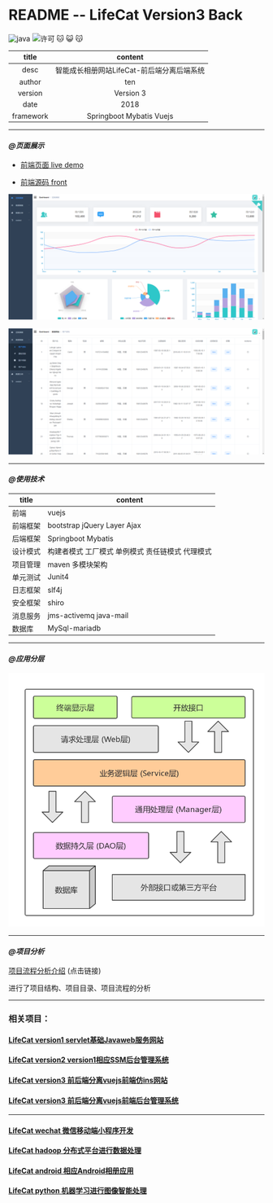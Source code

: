README -- LifeCat Version3 Back
===========================
![java](https://img.shields.io/badge/language-java-red.svg)
![许可](https://img.shields.io/dub/l/vibe-d.svg) 
:cat: :smiley_cat: :kissing_cat:

|title|content|
|:---:|:---:
|desc|智能成长相册网站LifeCat-前后端分离后端系统
|author|ten
|version|Version 3
|date|2018
|framework|Springboot Mybatis Vuejs
******************************************************************************
 #### _@页面展示_  
  
  * [前端页面 live demo](http://www.lifecat.club/admin)
  
  * [前端源码 front](http://www.lifecat.club/Vue-Admin-lifecat)
  
  ![show](Image/show1.png)
  
  ![show](Image/show2.png)
  
  
******************************************************************************
 #### _@使用技术_
  
  |title|content|
  |---|---
  |前端|vuejs
  |前端框架|bootstrap jQuery Layer Ajax
  |后端框架|Springboot Mybatis
  |设计模式|构建者模式 工厂模式 单例模式 责任链模式 代理模式
  |项目管理|maven 多模块架构
  |单元测试|Junit4
  |日志框架|slf4j
  |安全框架|shiro
  |消息服务|jms-activemq java-mail
  |数据库|MySql-mariadb 
 
*******************************************************************************
 #### _@应用分层_  
  
  ![应用分层](Image/应用分层图.png)   
*****************************************************************************
 #### _@项目分析_
 
 [项目流程分析介绍](https://zhuanlan.zhihu.com/p/41210093) (点击链接)  
 
 进行了项目结构、项目目录、项目流程的分析
*****************************************************************************
 ### 相关项目：
 #### [LifeCat version1 servlet基础Javaweb服务网站](https://github.com/kevinten10/lifecatweb)
 #### [LifeCat version2 version1相应SSM后台管理系统](https://github.com/kevinten10/SSM-lifecat)
 #### [LifeCat version3 前后端分离vuejs前端仿ins网站](https://github.com/kevinten10/Web-lifecat)
 #### [LifeCat version3 前后端分离vuejs前端后台管理系统](https://github.com/kevinten10/Vue-Admin-lifecat)
 *****************************************************************************
 #### [LifeCat wechat 微信移动端小程序开发](https://github.com/kevinten10/WeChat-lifecat)
 #### [LifeCat hadoop 分布式平台进行数据处理](https://github.com/kevinten10/Hadoop-lifecat)
 #### [LifeCat android 相应Android相册应用](https://github.com/kevinten10/Android-lifecat)
 #### [LifeCat python 机器学习进行图像智能处理](https://github.com/kevinten10/Python-lifecat)
